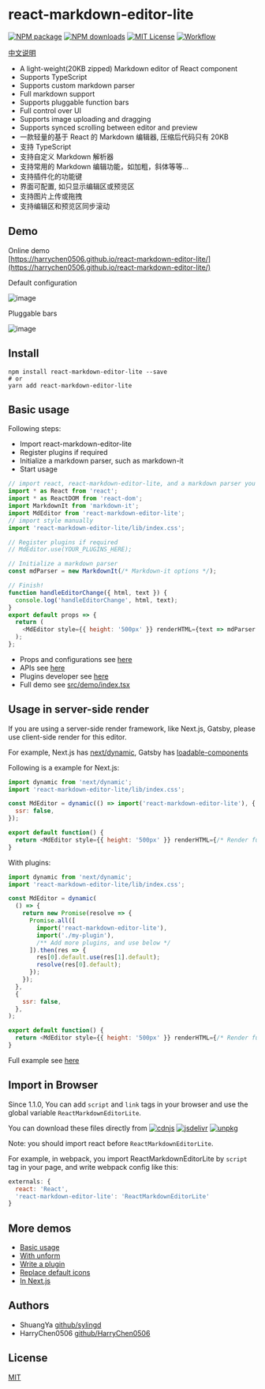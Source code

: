 # react-markdown-editor-lite

[![NPM package][npm-version-image]][npm-url]
[![NPM downloads][npm-downloads-image]][npm-url]
[![MIT License][license-image]][license-url]
[![Workflow][workflow-image]][workflow-url]

[中文说明](README_CN.md)

- A light-weight(20KB zipped) Markdown editor of React component
- Supports TypeScript
- Supports custom markdown parser
- Full markdown support
- Supports pluggable function bars
- Full control over UI
- Supports image uploading and dragging
- Supports synced scrolling between editor and preview
- 一款轻量的基于 React 的 Markdown 编辑器, 压缩后代码只有 20KB
- 支持 TypeScript
- 支持自定义 Markdown 解析器
- 支持常用的 Markdown 编辑功能，如加粗，斜体等等...
- 支持插件化的功能键
- 界面可配置, 如只显示编辑区或预览区
- 支持图片上传或拖拽
- 支持编辑区和预览区同步滚动

## Demo

Online demo <br>[https://harrychen0506.github.io/react-markdown-editor-lite/](https://harrychen0506.github.io/react-markdown-editor-lite/)

Default configuration

![image](https://github.com//HarryChen0506/react-markdown-editor-lite/blob/master/image/react-markdown-editor-lite-v1.0.0.PNG?raw=true)

Pluggable bars

![image](https://github.com//HarryChen0506/react-markdown-editor-lite/blob/master/image/react-markdown-editor-lite-v1.0.0-plugins.PNG?raw=true)

## Install

```shell
npm install react-markdown-editor-lite --save
# or
yarn add react-markdown-editor-lite
```

## Basic usage

Following steps:

- Import react-markdown-editor-lite
- Register plugins if required
- Initialize a markdown parser, such as markdown-it
- Start usage

```js
// import react, react-markdown-editor-lite, and a markdown parser you like
import * as React from 'react';
import * as ReactDOM from 'react-dom';
import MarkdownIt from 'markdown-it';
import MdEditor from 'react-markdown-editor-lite';
// import style manually
import 'react-markdown-editor-lite/lib/index.css';

// Register plugins if required
// MdEditor.use(YOUR_PLUGINS_HERE);

// Initialize a markdown parser
const mdParser = new MarkdownIt(/* Markdown-it options */);

// Finish!
function handleEditorChange({ html, text }) {
  console.log('handleEditorChange', html, text);
}
export default props => {
  return (
    <MdEditor style={{ height: '500px' }} renderHTML={text => mdParser.render(text)} onChange={handleEditorChange} />
  );
};
```

- Props and configurations see [here](./docs/configure.md)
- APIs see [here](./docs/api.md)
- Plugins developer see [here](./docs/plugin.md)
- Full demo see [src/demo/index.tsx](https://github.com/HarryChen0506/react-markdown-editor-lite/blob/master/src/demo/index.tsx)

## Usage in server-side render

If you are using a server-side render framework, like Next.js, Gatsby, please use client-side render for this editor.

For example, Next.js has [next/dynamic](https://nextjs.org/docs/advanced-features/dynamic-import), Gatsby has [loadable-components](https://www.gatsbyjs.org/docs/using-client-side-only-packages/#workaround-3-load-client-side-dependent-components-with-loadable-components)

Following is a example for Next.js:

```js
import dynamic from 'next/dynamic';
import 'react-markdown-editor-lite/lib/index.css';

const MdEditor = dynamic(() => import('react-markdown-editor-lite'), {
  ssr: false,
});

export default function() {
  return <MdEditor style={{ height: '500px' }} renderHTML={/* Render function */} />;
}
```

With plugins:

```js
import dynamic from 'next/dynamic';
import 'react-markdown-editor-lite/lib/index.css';

const MdEditor = dynamic(
  () => {
    return new Promise(resolve => {
      Promise.all([
        import('react-markdown-editor-lite'),
        import('./my-plugin'),
        /** Add more plugins, and use below */
      ]).then(res => {
        res[0].default.use(res[1].default);
        resolve(res[0].default);
      });
    });
  },
  {
    ssr: false,
  },
);

export default function() {
  return <MdEditor style={{ height: '500px' }} renderHTML={/* Render function */} />;
}
```

Full example see [here](https://codesandbox.io/s/next-js-80bne)

## Import in Browser

Since 1.1.0, You can add `script` and `link` tags in your browser and use the global variable `ReactMarkdownEditorLite`.

You can download these files directly from [![cdnjs][cdnjs-image]][cdnjs-url] [![jsdelivr][jsdelivr-image]][jsdelivr-url] [![unpkg][unpkg-image]][unpkg-url]

Note: you should import react before `ReactMarkdownEditorLite`.

For example, in webpack, you import ReactMarkdownEditorLite by `script` tag in your page, and write webpack config like this:

```js
externals: {
  react: 'React',
  'react-markdown-editor-lite': 'ReactMarkdownEditorLite'
}
```

## More demos
* [Basic usage](https://codesandbox.io/s/rmel-demo-ref-in-function-component-u04gb)
* [With unform](https://codesandbox.io/s/rmel-demo-with-unform-qx34y)
* [Write a plugin](https://codesandbox.io/s/rmel-demo-write-plugin-p82fc)
* [Replace default icons](https://codesandbox.io/s/rmel-demo-replace-icon-pl1n3)
* [In Next.js](https://codesandbox.io/s/next-js-80bne)

## Authors

- ShuangYa [github/sylingd](https://github.com/sylingd)
- HarryChen0506 [github/HarryChen0506](https://github.com/HarryChen0506)

## License

[MIT](LICENSE)

[npm-version-image]: https://img.shields.io/npm/v/react-markdown-editor-lite.svg
[npm-downloads-image]: https://img.shields.io/npm/dm/react-markdown-editor-lite.svg?style=flat
[npm-url]: https://www.npmjs.com/package/react-markdown-editor-lite
[workflow-image]: https://img.shields.io/github/workflow/status/HarryChen0506/react-markdown-editor-lite/main
[workflow-url]: https://github.com/HarryChen0506/react-markdown-editor-lite/actions?query=workflow%3Amain
[license-image]: https://img.shields.io/badge/license-MIT-blue.svg?style=flat
[license-url]: LICENSE
[jsdelivr-image]: https://img.shields.io/jsdelivr/npm/hm/react-markdown-editor-lite
[jsdelivr-url]: https://www.jsdelivr.com/package/npm/react-markdown-editor-lite?path=lib
[cdnjs-image]: https://img.shields.io/cdnjs/v/react-markdown-editor-lite?style=flat
[cdnjs-url]: https://cdnjs.com/libraries/react-markdown-editor-lite
[unpkg-image]: https://img.shields.io/npm/v/react-markdown-editor-lite?label=unpkg&style=flat
[unpkg-url]: https://unpkg.com/browse/react-markdown-editor-lite/lib/
